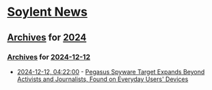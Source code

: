 # [Soylent News](../../../README.md)

## [Archives](../../index.md) for [2024](../index.md)

### [Archives](../../index.md) for [2024-12-12](index.md)

* [2024-12-12, 04:22:00](https://soylentnews.org/article.pl?sid=24/12/11/0450205&from=rss) - [Pegasus Spyware Target Expands Beyond Activists and Journalists, Found on Everyday Users' Devices](https://soylentnews.org/article.pl?sid=24/12/11/0450205&from=rss)
